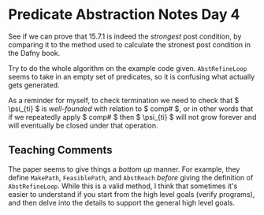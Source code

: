 # Predicate Abstraction Notes Day 4

See if we can prove that 15.7.1 is indeed the _strongest_ post condition, by comparing it to 
the method used to calculate the stronest post condition in the Dafny book.

Try to do the whole algorithm on the example code given. `AbstRefineLoop` seems to take in 
an empty set of predicates, so it is confusing what actually gets generated.

As a reminder for myself, to check termination we need to check that $ \psi_{ti} $ is 
_well-founded_ with relation to $ comp\# $, or in other words that if we repeatedly apply 
$ comp\# $ then $ \psi_{ti} $ will not grow forever and will eventually be closed under 
that operation.

## Teaching Comments 

The paper seems to give things a _bottom up_ manner. For example, they define `MakePath`, 
`FeasiblePath`, and `AbstReach` _before_ giving the definition of `AbstRefineLoop`. While 
this is a valid method, I think that sometimes it's easier to understand if you start from 
the high level goals (verify programs), and then delve into the details to support the 
general high level goals.


